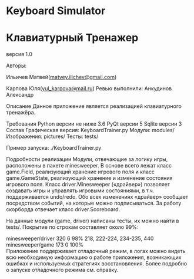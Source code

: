 # Keyboard Simulator
# Клавиатурный Тренажер
версия 1.0

Aвторы:

Ильичев Матвей(matvey.ilichev@gmail.com)

Карпова Юля(yul_karpova@mail.ru)
Ревью выполнили: Анкудинов Александр

Описание
Данное приложение является реализацией клавиатурного тренажёра.

Требования
Python версии не ниже 3.6
PyQt версии 5
Sqlite версии 3
Состав
Графическая версия: KeyboardTrainer.py
Модули: modules/
Изображения: pictures/
Тесты: tests/

Пример запуска: ./KeyboardTrainer.py

Подробности реализации
Модули, отвечающие за логику игры, расположены в пакете minesweeper. В основе всего лежат класс game.Field, реализующий хранение игрового поля и класс game.GameState, реализующий хранение и изменение состояния игрового поля. Класс driver.Minesweeper («драйвер») позволяет создавать игры и управлять игровыми состояниями, в т.ч. поддерживается undo/redo. Обо всех изменениях «драйвер» сообщает посредством событий, на которые можно подписываться. За работу скорборда отвечает класс driver.Scoreboard.

На данные модули (game, driver) написаны тесты, их можно найти в tests/. Покрытие по строкам составляет около 99%:

minesweeper/driver       320      6    98%   218, 222-224, 234-235, 440
minesweeper/game         173      0   100%   
Приложение поддерживает отладочный режим, в логах можно видеть всю необходимую информацию о работе приложения, возникающих ошибках и используемых стратегиях восстановления. Более подробно о запуске отладочного режима см. справку.
